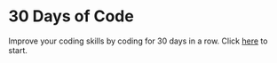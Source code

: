 # 30 Days of Code

Improve your coding skills by coding for 30 days in a row. Click [here](https://www.hackerrank.com/domains/tutorials/30-days-of-code) to start.


